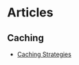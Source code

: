 # Articles

## Caching

- [Caching Strategies](https://codeahoy.com/2017/08/11/caching-strategies-and-how-to-choose-the-right-one/)
